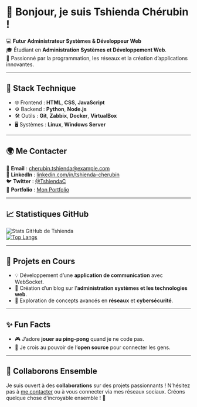 # 👋 Bonjour, je suis **Tshienda Chérubin** !  

💻 **Futur Administrateur Systèmes & Développeur Web**  
🎓 Étudiant en **Administration Systèmes et Développement Web**.  
🌟 Passionné par la programmation, les réseaux et la création d’applications innovantes.  

---

## 🔧 Stack Technique
- 🌐 Frontend : **HTML**, **CSS**, **JavaScript**  
- ⚙️ Backend : **Python**, **Node.js**  
- 🛠️ Outils : **Git**, **Zabbix**, **Docker**, **VirtualBox**  
- 🖥️ Systèmes : **Linux**, **Windows Server**  

---

## 🌍 Me Contacter  
📧 **Email** : [cherubin.tshienda@example.com](mailto:cherubin.tshienda@example.com)  
🔗 **LinkedIn** : [linkedin.com/in/tshienda-cherubin](https://linkedin.com/in/tshienda-cherubin)  
🐦 **Twitter** : [@TshiendaC](https://twitter.com/TshiendaC)  
💼 **Portfolio** : [Mon Portfolio](https://tshienda-portfolio.com)  

---

## 📈 Statistiques GitHub  
![Stats GitHub de Tshienda](https://github-readme-stats.vercel.app/api?username=TshiendaCherubin&show_icons=true&theme=radical)  
[![Top Langs](https://github-readme-stats.vercel.app/api/top-langs/?username=TshiendaCherubin&layout=compact&theme=radical)](https://github.com/anuraghazra/github-readme-stats)

---

## 🌱 Projets en Cours  
- 💡 Développement d’une **application de communication** avec WebSocket.  
- 🚀 Création d’un blog sur l’**administration systèmes et les technologies web**.  
- 🔭 Exploration de concepts avancés en **réseaux** et **cybersécurité**.

---

## ✨ Fun Facts  
- 🎮 J’adore **jouer au ping-pong** quand je ne code pas.  
- 🌟 Je crois au pouvoir de l’**open source** pour connecter les gens.

---

## 🌟 Collaborons Ensemble  
Je suis ouvert à des **collaborations** sur des projets passionnants ! N’hésitez pas à [me contacter](mailto:cherubin.tshienda@example.com) ou à vous connecter via mes réseaux sociaux. Créons quelque chose d’incroyable ensemble ! 🚀
